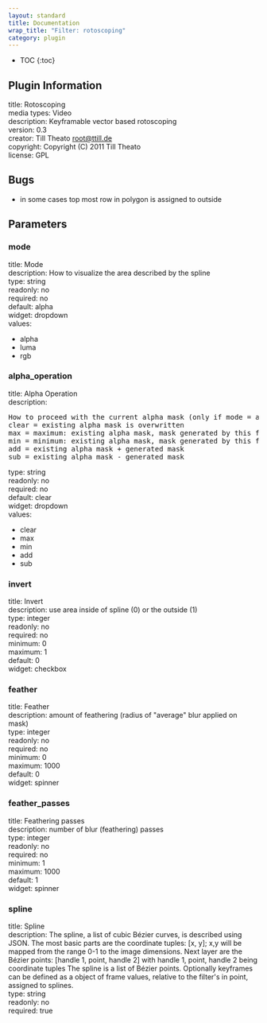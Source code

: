 ```yaml
---
layout: standard
title: Documentation
wrap_title: "Filter: rotoscoping"
category: plugin
---
```

* TOC
{:toc}

## Plugin Information

title: Rotoscoping  
media types:
Video  
description: Keyframable vector based rotoscoping  
version: 0.3  
creator: Till Theato <root@ttill.de>  
copyright: Copyright (C) 2011 Till Theato  
license: GPL  

## Bugs

* in some cases top most row in polygon is assigned to outside


## Parameters

### mode

title: Mode    
description:
How to visualize the area described by the spline  
type: string  
readonly: no  
required: no  
default: alpha  
widget: dropdown  
values:  

* alpha
* luma
* rgb

### alpha_operation

title: Alpha Operation    
description:
<pre>
How to proceed with the current alpha mask (only if mode = alpha).
clear = existing alpha mask is overwritten
max = maximum: existing alpha mask, mask generated by this filter
min = minimum: existing alpha mask, mask generated by this filter
add = existing alpha mask + generated mask
sub = existing alpha mask - generated mask
</pre>
type: string  
readonly: no  
required: no  
default: clear  
widget: dropdown  
values:  

* clear
* max
* min
* add
* sub

### invert

title: Invert    
description:
use area inside of spline (0) or the outside (1)  
type: integer  
readonly: no  
required: no  
minimum: 0  
maximum: 1  
default: 0  
widget: checkbox  

### feather

title: Feather    
description:
amount of feathering (radius of &quot;average&quot; blur applied on mask)  
type: integer  
readonly: no  
required: no  
minimum: 0  
maximum: 1000  
default: 0  
widget: spinner  

### feather_passes

title: Feathering passes    
description:
number of blur (feathering) passes  
type: integer  
readonly: no  
required: no  
minimum: 1  
maximum: 1000  
default: 1  
widget: spinner  

### spline

title: Spline    
description:
The spline, a list of cubic Bézier curves, is described using JSON. The most basic parts are the coordinate tuples: [x, y]; x,y will be mapped from the range 0-1 to the image dimensions. Next layer are the Bézier points: [handle 1, point, handle 2] with handle 1, point, handle 2 being coordinate tuples The spline is a list of Bézier points. Optionally keyframes can be defined as a object of frame values, relative to the filter&#39;s in point, assigned to splines.  
type: string  
readonly: no  
required: true  

